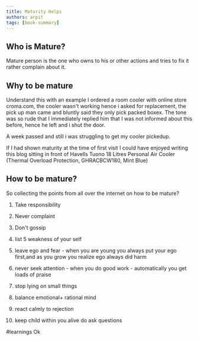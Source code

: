 ```yaml
---
title: Maturity Helps
authors: arpit
tags: [book-summary]
---
```


## Who is Mature?

Mature person is the one who owns to his or other actions and tries to fix it rather complain about it.

## Why to be mature
Understand this with an example 
I ordered a room cooler with online store croma.com, the cooler wasn't working hence i asked for replacement, the pick up man came and bluntly said they only pick packed boxex. 
The tone was so rude that I immediately replied him that I was not informed about this before, hence he left and i shut the door.

A week passed and still i was struggling to get my cooler pickedup.

If I had shown maturity at the time of first visit I could have enjoyed writing this blog sitting in front of Havells Tuono 18 Litres Personal Air Cooler (Thermal Overload Protection, GHRACBCW180, Mint Blue) 

## How to be mature?

So collecting the points from all over the internet on how to be mature?

1. Take responsibility
2. Never complaint
3. Don't gossip
4. list 5 weakness of your self 
5. leave ego and fear - when you are young you always put your ego first,and as you grow you realize ego always did harm

6. never seek attention - when you do good work - automatically you get loads of praise
7. stop lying on small things
8. balance emotional+ rational mind
9. react calmly to rejection
10. keep child within you alive do ask questions 

#learnings 
Ok
